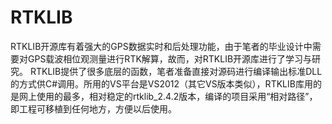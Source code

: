 # RTKLIB
RTKLIB开源库有着强大的GPS数据实时和后处理功能，由于笔者的毕业设计中需要对GPS载波相位观测量进行RTK解算，故而，对RTKLIB开源库进行了学习与研究。  RTKLIB提供了很多底层的函数，笔者准备直接对源码进行编译输出标准DLL的方式供C#调用。所用的VS平台是VS2012（其它VS版本类似），RTKLIB库用的是网上使用的最多，相对稳定的rtklib_2.4.2版本，编译的项目采用“相对路径”，即工程可移植到任何地方，方便以后使用。
